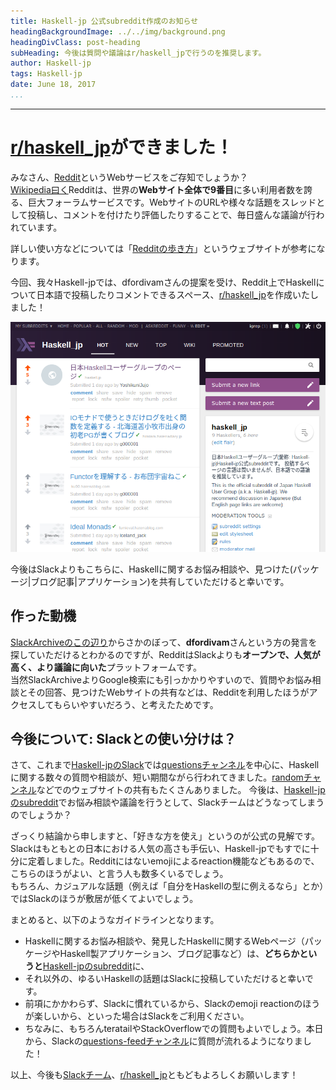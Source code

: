 ```yaml
---
title: Haskell-jp 公式subreddit作成のお知らせ
headingBackgroundImage: ../../img/background.png
headingDivClass: post-heading
subHeading: 今後は質問や議論はr/haskell_jpで行うのを推奨します。
author: Haskell-jp
tags: Haskell-jp
date: June 18, 2017
...
```

---

# [r/haskell\_jp](https://www.reddit.com/r/haskell_jp/)ができました！

みなさん、[Reddit](https://www.reddit.com)というWebサービスをご存知でしょうか？  
[Wikipedia曰く](https://en.wikipedia.org/wiki/Reddit)Redditは、世界の**Webサイト全体で9番目**に多い利用者数を誇る、巨大フォーラムサービスです。WebサイトのURLや様々な話題をスレッドとして投稿し、コメントを付けたり評価したりすることで、毎日盛んな議論が行われています。

詳しい使い方などについては「[Redditの歩き方](https://chikawatanabe.com/2014/11/17/reddit-2/)」というウェブサイトが参考になります。

今回、我々Haskell-jpでは、dfordivamさんの提案を受け、Reddit上でHaskellについて日本語で投稿したりコメントできるスペース、[r/haskell\_jp](https://www.reddit.com/r/haskell_jp/)を作成いたしました！  

![r/haskell\_jp](/img/subreddit-haskell_jp.png)

今後はSlackよりもこちらに、Haskellに関するお悩み相談や、見つけた(パッケージ|ブログ記事|アプリケーション)を共有していただけると幸いです。

## 作った動機

[SlackArchiveのこの辺り](https://haskell-jp.slackarchive.io/general/page-2)からさかのぼって、**dfordivam**さんという方の発言を探していただけるとわかるのですが、RedditはSlackよりも**オープンで、人気が高く、より議論に向いた**プラットフォームです。  
当然SlackArchiveよりGoogle検索にも引っかかりやすいので、質問やお悩み相談とその回答、見つけたWebサイトの共有などは、Redditを利用したほうがアクセスしてもらいやすいだろう、と考えたためです。

## 今後について: Slackとの使い分けは？

さて、これまで[Haskell-jpのSlack](https://join.slack.com/t/haskell-jp/shared_invite/enQtNDY4Njc1MTA5MDQxLTAzZGNkZDlkMWYxZDRlODI3NmNlNTQ1ZDc3MjQxNzg3OTg4YzUzNmUyNmU5YWVkMjFmMjFjYzk1OTE3Yzg4ZTM)では[questionsチャンネル](https://haskell-jp.slackarchive.io/questions/)を中心に、Haskellに関する数々の質問や相談が、短い期間ながら行われてきました。[randomチャンネル](https://haskell-jp.slackarchive.io/random/)などでのウェブサイトの共有もたくさんありました。
今後は、[Haskell-jpのsubreddit](https://www.reddit.com/r/haskell_jp/)でお悩み相談や議論を行うとして、Slackチームはどうなってしまうのでしょうか？

ざっくり結論から申しますと、「好きな方を使え」というのが公式の見解です。  
Slackはもともとの日本における人気の高さも手伝い、Haskell-jpでもすでに十分に定着しました。Redditにはないemojiによるreaction機能などもあるので、こちらのほうがよい、と言う人も数多くいるでしょう。  
もちろん、カジュアルな話題（例えば「自分をHaskellの型に例えるなら」とか）ではSlackのほうが敷居が低くてよいでしょう。  

まとめると、以下のようなガイドラインとなります。

- Haskellに関するお悩み相談や、発見したHaskellに関するWebページ（パッケージやHaskell製アプリケーション、ブログ記事など）は、**どちらかというと**[Haskell-jpのsubreddit](https://www.reddit.com/r/haskell_jp/)に、
- それ以外の、ゆるいHaskellの話題はSlackに投稿していただけると幸いです。
- 前項にかかわらず、Slackに慣れているから、Slackのemoji reactionのほうが楽しいから、といった場合はSlackをご利用ください。
- ちなみに、もちろんteratailやStackOverflowでの質問もよいでしょう。本日から、Slackの[questions-feedチャンネル](https://haskell-jp.slack.com/messages/C5UPKRGRE/convo/C4M4TT8JJ-1497217764.308002/)に質問が流れるようになりました！

以上、今後も[Slackチーム](https://join.slack.com/t/haskell-jp/shared_invite/enQtNDY4Njc1MTA5MDQxLTAzZGNkZDlkMWYxZDRlODI3NmNlNTQ1ZDc3MjQxNzg3OTg4YzUzNmUyNmU5YWVkMjFmMjFjYzk1OTE3Yzg4ZTM)、[r/haskell\_jp](https://www.reddit.com/r/haskell_jp/)ともどもよろしくお願いします！
